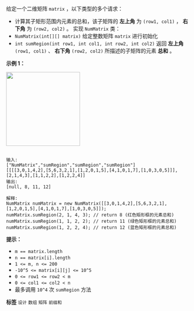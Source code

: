 <big><small>给定一个二维矩阵 `matrix` ，</small></big>以下类型的多个请求：
- <big><small>计算其子矩形范围内元素的总和，该子矩阵的 **左上角** 为 `(row1, col1)` ， **右下角** 为 `(row2, col2)` 。</small></big>
实现 `NumMatrix` 类：
-  `NumMatrix(int[][] matrix)` 给定整数矩阵 `matrix` 进行初始化
-  `int sumRegion(int row1, int col1, int row2, int col2)` 返回<big><small> **左上角** </small></big><big><small> `(row1, col1)` 、 **右下角** `(row2, col2)` </small></big> 所描述的子矩阵的元素 **总和** 。
 

 **示例 1：** 

<img src="https://pic.leetcode-cn.com/1626332422-wUpUHT-image.png" style="width: 200px;" />

```

输入: 
["NumMatrix","sumRegion","sumRegion","sumRegion"]
[[[[3,0,1,4,2],[5,6,3,2,1],[1,2,0,1,5],[4,1,0,1,7],[1,0,3,0,5]]],[2,1,4,3],[1,1,2,2],[1,2,2,4]]
输出: 
[null, 8, 11, 12]

解释:
NumMatrix numMatrix = new NumMatrix([[3,0,1,4,2],[5,6,3,2,1],[1,2,0,1,5],[4,1,0,1,7],[1,0,3,0,5]]);
numMatrix.sumRegion(2, 1, 4, 3); // return 8 (红色矩形框的元素总和)
numMatrix.sumRegion(1, 1, 2, 2); // return 11 (绿色矩形框的元素总和)
numMatrix.sumRegion(1, 2, 2, 4); // return 12 (蓝色矩形框的元素总和)

```
 

 **提示：** 
-  `m == matrix.length` 
-  `n == matrix[i].length` 
-  `1 <= m, n <= 200` <meta charset="UTF-8" />
-  `-10^5 <= matrix[i][j] <= 10^5` 
-  `0 <= row1 <= row2 < m` 
-  `0 <= col1 <= col2 < n` 
- <meta charset="UTF-8" />最多调用 `10^4` 次 `sumRegion` 方法
 
**标签**
`设计` `数组` `矩阵` `前缀和` 

